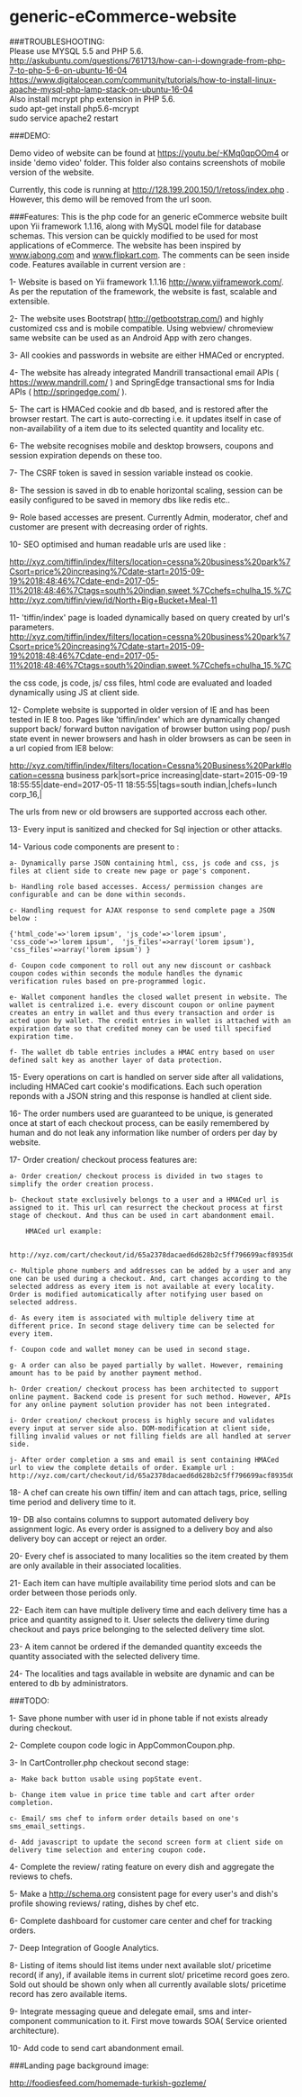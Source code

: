 # generic-eCommerce-website

###TROUBLESHOOTING:  
Please use MYSQL 5.5 and PHP 5.6.  
http://askubuntu.com/questions/761713/how-can-i-downgrade-from-php-7-to-php-5-6-on-ubuntu-16-04  
https://www.digitalocean.com/community/tutorials/how-to-install-linux-apache-mysql-php-lamp-stack-on-ubuntu-16-04  
Also install mcrypt php extension in PHP 5.6.  
sudo apt-get install php5.6-mcrypt  
sudo service apache2 restart  


###DEMO:

Demo video of website can be found at https://youtu.be/-KMq0qpOOm4 or inside 'demo video' folder. This folder also contains screenshots of mobile version of  the website. 

Currently, this code is running at http://128.199.200.150/1/retoss/index.php . However, this demo will be removed from the url soon.



###Features:
This is the php code for an generic eCommerce website built upon Yii framework 1.1.16, along with MySQL model file for database schemas. This version can be quickly modified to be used for most applications of eCommerce. The website has been inspired by www.jabong.com and www.flipkart.com. The comments can be seen inside code. Features available in current version are :

1- Website is based on Yii framework 1.1.16 http://www.yiiframework.com/. As per the reputation of the framework, the website is fast, scalable and extensible.

2- The website uses Bootstrap( http://getbootstrap.com/) and highly customized css and is mobile compatible. Using webview/ chromeview same website can be used as an Android App with zero changes.

3- All cookies and passwords in website are either HMACed or encrypted.

4- The website has already integrated Mandrill transactional email APIs ( https://www.mandrill.com/ ) and SpringEdge transactional sms for India APIs ( http://springedge.com/ ).

5- The cart is HMACed cookie and db based, and is restored after the browser restart. The cart is auto-correcting i.e. it updates itself in case of non-availability of a item due to its selected quantity and locality etc.

6- The website recognises mobile and desktop browsers, coupons and session expiration depends on these too.

7- The CSRF token is saved in session variable instead os cookie.

8- The session is saved in db to enable horizontal scaling, session can be easily configured to be saved in memory dbs like redis etc..

9- Role based accesses are present. Currently Admin, moderator, chef and customer are present with decreasing order of rights.

10- SEO optimised and human readable urls are used like :

http://xyz.com/tiffin/index/filters/location=cessna%20business%20park%7Csort=price%20increasing%7Cdate-start=2015-09-19%2018:48:46%7Cdate-end=2017-05-11%2018:48:46%7Ctags=south%20indian,sweet,%7Cchefs=chulha_15,%7C
http://xyz.com/tiffin/view/id/North+Big+Bucket+Meal-11

11- 'tiffin/index' page is loaded dynamically based on query created by url's parameters.
http://xyz.com/tiffin/index/filters/location=cessna%20business%20park%7Csort=price%20increasing%7Cdate-start=2015-09-19%2018:48:46%7Cdate-end=2017-05-11%2018:48:46%7Ctags=south%20indian,sweet,%7Cchefs=chulha_15,%7C

the css code, js code, js/ css files, html code are evaluated and loaded dynamically using JS at client side.

12- Complete website is supported in older version of IE and has been tested in IE 8 too. Pages like 'tiffin/index' which are dynamically changed support back/ forward button navigation of browser button using pop/ push state event in newer browsers and hash in older browsers as can be seen in a url copied from IE8 below:

http://xyz.com/tiffin/index/filters/location=Cessna%20Business%20Park#location=cessna business park|sort=price increasing|date-start=2015-09-19 18:55:55|date-end=2017-05-11 18:55:55|tags=south indian,|chefs=lunch corp_16,|

The urls from new or old browsers are supported accross each other.

13- Every input is sanitized and checked for Sql injection or other attacks.

14- Various code components are present to :

	a- Dynamically parse JSON containing html, css, js code and css, js files at client side to create new page or page's component.
	
	b- Handling role based accesses. Access/ permission changes are configurable and can be done within seconds.
	
	c- Handling request for AJAX response to send complete page a JSON below :
	
	{'html_code'=>'lorem ipsum', 'js_code'=>'lorem ipsum', 'css_code'=>'lorem ipsum',  'js_files'=>array('lorem ipsum'), 'css_files'=>array('lorem ipsum') }
	
	d- Coupon code component to roll out any new discount or cashback coupon codes within seconds the module handles the dynamic verification rules based on pre-programmed logic.
	
	e- Wallet component handles the closed wallet present in website. The wallet is centralized i.e. every discount coupon or online payment creates an entry in wallet and thus every transaction and order is acted upon by wallet. The credit entries in wallet is attached with an expiration date so that credited money can be used till specified expiration time.
	
	f- The wallet db table entries includes a HMAC entry based on user defined salt key as another layer of data protection.

15- Every operations on cart is handled on server side after all validations, including HMACed cart cookie's modifications. Each such operation reponds with a JSON string and this response is handled at client side.

16- The order numbers used are guaranteed to be unique, is generated once at start of each checkout process, can be easily remembered by human and do not leak any information like number of orders per day by website.

17- Order creation/ checkout process features are:

	a- Order creation/ checkout process is divided in two stages to simplify the order creation process.
	
	b- Checkout state exclusively belongs to a user and a HMACed url is assigned to it. This url can resurrect the checkout process at first stage of checkout. And thus can be used in cart abandonment email.
	
		HMACed url example:
		
		http://xyz.com/cart/checkout/id/65a2378dacaed6d628b2c5ff796699acf8935d0eAnkit%20Bisht_20X61
	
	c- Multiple phone numbers and addresses can be added by a user and any one can be used during a checkout. And, cart changes according to the selected address as every item is not available at every locality. Order is modified automicatically after notifying user based on selected address.
	
	d- As every item is associated with multiple delivery time at different price. In second stage delivery time can be selected for every item.
	
	f- Coupon code and wallet money can be used in second stage.
	
	g- A order can also be payed partially by wallet. However, remaining amount has to be paid by another payment method.
	
	h- Order creation/ checkout process has been architected to support online payment. Backend code is present for such method. However, APIs for any online payment solution provider has not been integrated.
	
	i- Order creation/ checkout process is highly secure and validates every input at server side also. DOM-modification at client side, filling invalid values or not filling fields are all handled at server side.
	
	j- After order completion a sms and email is sent containing HMACed url to view the complete details of order. Example url : http://xyz.com/cart/checkout/id/65a2378dacaed6d628b2c5ff796699acf8935d0eAnkit%20Bisht_20X61
	
18- A chef can create his own tiffin/ item and can attach tags, price, selling time period and delivery time to it.

19- DB also contains columns to support automated delivery boy assignment logic. As every order is assigned to a delivery boy and also delivery boy can accept or reject an order.   

20- Every chef is associated to many localities so the item created by them are only available in their associated localities. 

21- Each item can have multiple availability time period slots and can be order between those periods only.

22- Each item can have multiple delivery time and each delivery time has a price and quantity assigned to it. User selects the delivery time during checkout and pays price belonging to the selected delivery time slot. 

23- A item cannot be ordered if the demanded quantity exceeds the quantity associated with the selected delivery time. 

24- The localities and tags available in website are dynamic and can be entered to db by administrators.



###TODO:

1- Save phone number with user id in phone table if not exists already during checkout.

2- Complete coupon code logic in AppCommonCoupon.php.

3- In CartController.php checkout second stage:

	a- Make back button usable using popState event.

	b- Change item value in price time table and cart after order completion.

	c- Email/ sms chef to inform order details based on one's sms_email_settings.

	d- Add javascript to update the second screen form at client side on delivery time selection and entering coupon code.

4- Complete the review/ rating feature on every dish and aggregate the reviews to chefs.

5- Make a http://schema.org consistent page for every user's and dish's profile showing reviews/ rating, dishes by chef etc.

6- Complete dashboard for customer care center and chef for tracking orders.

7- Deep Integration of Google Analytics.

8- Listing of items should list items under next available slot/ pricetime record( if any), if available items in current slot/ pricetime record goes zero. Sold out should be shown only when all currently available slots/ pricetime record has zero available items.

9- Integrate messaging queue and delegate email, sms and inter-component communication to it. First move towards SOA( Service oriented architecture).

10- Add code to send cart abandonment email.



###Landing page background image:

http://foodiesfeed.com/homemade-turkish-gozleme/

